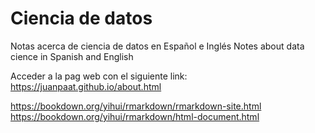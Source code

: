 # Ciencia de datos
Notas acerca de ciencia de datos en Español e Inglés
Notes about data cience in Spanish and English

Acceder a la pag web con el siguiente link: https://juanpaat.github.io/about.html



https://bookdown.org/yihui/rmarkdown/rmarkdown-site.html  
https://bookdown.org/yihui/rmarkdown/html-document.html
